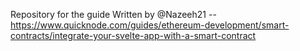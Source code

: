 Repository for the guide Written by @Nazeeh21 -- https://www.quicknode.com/guides/ethereum-development/smart-contracts/integrate-your-svelte-app-with-a-smart-contract
